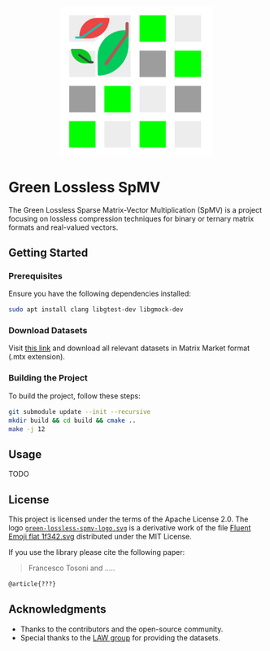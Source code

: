 <p align="center">
  <img src="green-lossless-spmv-logo.svg" alt="The Green Lossless SpMV" style="width: 300px">
</p>

# Green Lossless SpMV

The Green Lossless Sparse Matrix-Vector Multiplication (SpMV) is a project focusing on lossless compression techniques for binary or ternary matrix formats and real-valued vectors.

## Getting Started

### Prerequisites

Ensure you have the following dependencies installed:

```sh
sudo apt install clang libgtest-dev libgmock-dev
```

### Download Datasets

Visit [this link](https://sparse.tamu.edu/LAW) and download all relevant datasets in Matrix Market format (.mtx extension).

### Building the Project

To build the project, follow these steps:

```sh
git submodule update --init --recursive
mkdir build && cd build && cmake ..
make -j 12
```

## Usage

TODO


## License

This project is licensed under the terms of the Apache License 2.0. The logo [`green-lossless-spmv-logo.svg`](./green-lossless-spmv-logo.svg) is a derivative work of the file [Fluent Emoji flat 1f342.svg](https://commons.wikimedia.org/wiki/File:Fluent_Emoji_flat_1f342.svg) distributed under the MIT License.

If you use the library please cite the following paper:

> Francesco Tosoni and  .....

```tex
@article{???}
```

## Acknowledgments

- Thanks to the contributors and the open-source community.
- Special thanks to the [LAW group](https://sparse.tamu.edu/LAW) for providing the datasets.
